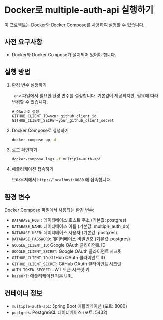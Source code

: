 # Docker로 multiple-auth-api 실행하기

이 프로젝트는 Docker와 Docker Compose를 사용하여 실행할 수 있습니다.

## 사전 요구사항

- Docker와 Docker Compose가 설치되어 있어야 합니다.

## 실행 방법

1. 환경 변수 설정하기
   
   `.env` 파일에서 필요한 환경 변수를 설정합니다. 기본값이 제공되지만, 필요에 따라 변경할 수 있습니다.
   
   ```
   # OAuth2 설정
   GITHUB_CLIENT_ID=your_github_client_id
   GITHUB_CLIENT_SECRET=your_github_client_secret
   ```

2. Docker Compose로 실행하기
   
   ```bash
   docker-compose up -d
   ```

3. 로그 확인하기
   
   ```bash
   docker-compose logs -f multiple-auth-api
   ```

4. 애플리케이션 접속하기
   
   브라우저에서 `http://localhost:8080` 에 접속합니다.

## 환경 변수

Docker Compose 파일에서 사용되는 환경 변수:

- `DATABASE_HOST`: 데이터베이스 호스트 주소 (기본값: postgres)
- `DATABASE_NAME`: 데이터베이스 이름 (기본값: multiple_auth_db)
- `DATABASE_USER`: 데이터베이스 사용자 (기본값: postgres)
- `DATABASE_PASSWORD`: 데이터베이스 비밀번호 (기본값: postgres)
- `GOOGLE_CLIENT_ID`: Google OAuth 클라이언트 ID
- `GOOGLE_CLIENT_SECRET`: Google OAuth 클라이언트 시크릿
- `GITHUB_CLIENT_ID`: GitHub OAuth 클라이언트 ID
- `GITHUB_CLIENT_SECRET`: GitHub OAuth 클라이언트 시크릿
- `AUTH_TOKEN_SECRET`: JWT 토큰 시크릿 키
- `baseUrl`: 애플리케이션 기본 URL

## 컨테이너 정보

- `multiple-auth-api`: Spring Boot 애플리케이션 (포트: 8080)
- `postgres`: PostgreSQL 데이터베이스 (포트: 5432) 